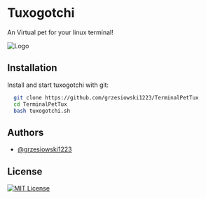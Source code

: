
# Tuxogotchi

An Virtual pet for your linux terminal!


![Logo](https://dev-to-uploads.s3.amazonaws.com/uploads/articles/th5xamgrr6se0x5ro4g6.png)


## Installation

Install and start tuxogotchi with git:

```bash
  git clone https://github.com/grzesiowski1223/TerminalPetTux
  cd TerminalPetTux
  bash tuxogotchi.sh
```
    
## Authors

- [@grzesiowski1223](https://github.com/grzesiowski1223)



## License

[![MIT License](https://img.shields.io/badge/License-MIT-green.svg)](https://choosealicense.com/licenses/mit/)
